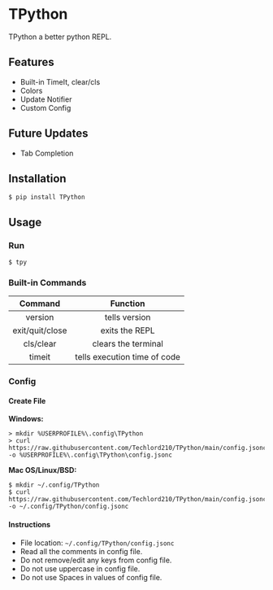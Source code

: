 # TPython
TPython a better python REPL.

## Features
- Built-in TimeIt, clear/cls
- Colors
- Update Notifier 
- Custom Config

## Future Updates
- Tab Completion

## Installation
```
$ pip install TPython
```

## Usage

### **Run**
```
$ tpy
```

### **Built-in Commands**
| Command | Function |
| :-------: | :--------: |
| version | tells version |
| exit/quit/close | exits the REPL |
| cls/clear | clears the terminal |
| timeit | tells execution time of code |

### **Config**

#### **Create File**
**Windows:**
```
> mkdir %USERPROFILE%\.config\TPython
> curl https://raw.githubusercontent.com/Techlord210/TPython/main/config.jsonc -o %USERPROFILE%\.config\TPython\config.jsonc
```
**Mac OS/Linux/BSD:**
```
$ mkdir ~/.config/TPython
$ curl https://raw.githubusercontent.com/Techlord210/TPython/main/config.jsonc -o ~/.config/TPython/config.jsonc
```

#### **Instructions**
- File location: `~/.config/TPython/config.jsonc`
- Read all the comments in config file.
- Do not remove/edit any keys from config file.
- Do not use uppercase in config file.
- Do not use Spaces in values of config file.